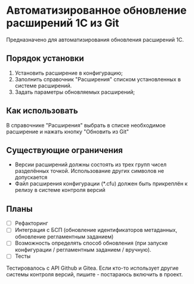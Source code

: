 # Автоматизированное обновление расширений 1С из Git

Предназначено для автоматизирования обновления расширений 1С.

## Порядок установки

1. Установить расширение в конфигурацию;
2. Заполнить справочник "Расширения" списком установленных в системе расширений.
3. Задать параметры обновляемых расширений;

## Как использовать

В справочнике "Расширения" выбрать в списке необходимое расширение и нажать кнопку "Обновить из Git"

## Существующие ограничения

* Версии расширений должны состоять из трех групп чисел разделённых точкой. Использование других символов не допускается
* Файл расширения конфигурации (*.cfu) должен быть прикреплён к релизу в системе контроля версий

## Планы

- [ ] Рефакторинг
- [ ] Интеграция с БСП (обновление идентификаторов метаданных, обновление регламентным заданием)
- [ ] Возможность определять способ обновления (при запуске конфигурации / регламентным заданием / вручную).
- [ ] Тесты

Тестировалось с API Github и Gitea. Если кто-то использует другие системы контроля версий, пишите - постараюсь включить в проект.